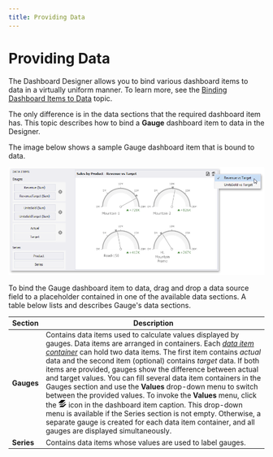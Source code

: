 ```yaml
---
title: Providing Data
---
```

# Providing Data
The Dashboard Designer allows you to bind various dashboard items to data in a virtually uniform manner. To learn more, see the [Binding Dashboard Items to Data](../../binding-dashboard-items-to-data.md) topic.

The only difference is in the data sections that the required dashboard item has. This topic describes how to bind a **Gauge** dashboard item to data in the Designer.

The image below shows a sample Gauge dashboard item that is bound to data.

![GaugeProvidingData_Main](../../../../images/img117703.png)

To bind the Gauge dashboard item to data, drag and drop a data source field to a placeholder contained in one of the available data sections. A table below lists and describes Gauge's data sections.

| Section | Description |
|---|---|
| **Gauges** | Contains data items used to calculate values displayed by gauges. Data items are arranged in containers. Each _[data item container](../../ui-elements/data-items-pane.md)_ can hold two data items. The first item contains _actual_ data and the second item (optional) contains _target_ data. If both items are provided, gauges show the difference between actual and target values. You can fill several data item containers in the Gauges section and use the **Values** drop-down menu to switch between the provided values. To invoke the **Values** menu, click the ![DashboardItems_OtherElements](../../../../images/img20169.png) icon in the dashboard item caption. This drop-down menu is available if the Series section is not empty. Otherwise, a separate gauge is created for each data item container, and all gauges are displayed simultaneously. |
| **Series** | Contains data items whose values are used to label gauges. |